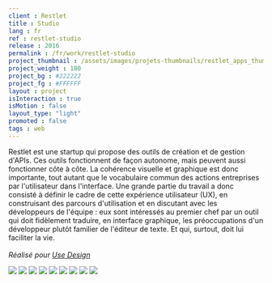 ```yaml
---
client : Restlet
title : Studio
lang : fr
ref : restlet-studio
release : 2016
permalink : /fr/work/restlet-studio
project_thumbnail : /assets/images/projets-thumbnails/restlet_apps_thumb.webp
project_weight : 180
project_bg : #222222
project_fg : #FFFFFF
layout : project
isInteraction : true
isMotion : false
layout_type: "light"
promoted : false
tags : web
---
```

Restlet est une startup qui propose des outils de création et de gestion d'APIs. Ces outils fonctionnent de façon autonome, mais peuvent aussi fonctionner côte à côte. La cohérence visuelle et graphique est donc importante, tout autant que le vocabulaire commun des actions entreprises par l'utilisateur dans l'interface. Une grande partie du travail a donc consisté à définir le cadre de cette expérience utilisateur (UX), en construisant des parcours d'utilisation et en discutant avec les développeurs de l'équipe : eux sont intéressés au premier chef par un outil qui doit fidèlement traduire, en interface graphique, les préoccupations d'un développeur plutôt familier de l'éditeur de texte. Et qui, surtout, doit lui faciliter la vie.
<br/><br/>
*Réalisé pour [Use Design](http://www.use.design)*

![](/assets/images/projets/restlet-1.webp)
![](/assets/images/projets/restlet-3.webp)
![](/assets/images/projets/restlet-4.webp)
![](/assets/images/projets/restlet-5.webp)
![](/assets/images/projets/restlet-6.webp)
![](/assets/images/projets/restlet-7.webp)
![](/assets/images/projets/restlet-8.webp)
![](/assets/images/projets/restlet-13.webp)
![](/assets/images/projets/restlet-14.webp)